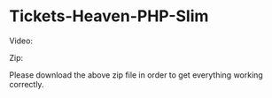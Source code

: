 # Tickets-Heaven-PHP-Slim

Video: 

Zip: 

Please download the above zip file in order to get everything working correctly.
